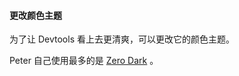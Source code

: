 #### 更改颜色主题

为了让 Devtools 看上去更清爽，可以更改它的颜色主题。

Peter 自己使用最多的是 [Zero Dark](https://chrome.google.com/webstore/detail/devtools-theme-zero-dark/bomhdjeadceaggdgfoefmpeafkjhegbo/related?hl=zh-CN) 。
